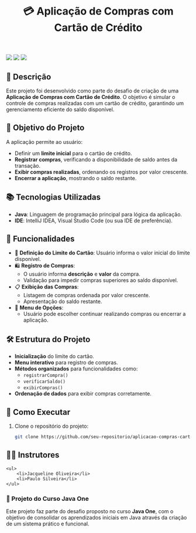 <!DOCTYPE html>
<html lang="pt-br">
<head>
  <meta charset="UTF-8">
  <meta name="viewport" content="width=device-width, initial-scale=1.0">

</head>
<body>
  <header>
    <h1> 💳 Aplicação de Compras com Cartão de Crédito</h1>
  </header>
  <main>
    <div>
      <img src="https://img.shields.io/badge/Java-007396?style=for-the-badge&logo=java&logoColor=white">
      <img src="https://img.shields.io/badge/Oracle-F80000?style=for-the-badge&logo=oracle&logoColor=white">
      <img src="https://img.shields.io/badge/Alura-13294B?style=for-the-badge&logo=data:image/svg+xml;base64,...">
    </div>
</main>
</body>
</html>


## 📌 Descrição
Este projeto foi desenvolvido como parte do desafio de criação de uma **Aplicação de Compras com Cartão de Crédito**. O objetivo é simular o controle de compras realizadas com um cartão de crédito, garantindo um gerenciamento eficiente do saldo disponível.

## 🚀 Objetivo do Projeto
A aplicação permite ao usuário:
- Definir um **limite inicial** para o cartão de crédito.
- **Registrar compras**, verificando a disponibilidade de saldo antes da transação.
- **Exibir compras realizadas**, ordenando os registros por valor crescente.
- **Encerrar a aplicação**, mostrando o saldo restante.

## 📚 Tecnologias Utilizadas
- **Java**: Linguagem de programação principal para lógica da aplicação.
- **IDE**: IntelliJ IDEA, Visual Studio Code (ou sua IDE de preferência).

## 🔧 Funcionalidades
- 🏦 **Definição do Limite do Cartão**: Usuário informa o valor inicial do limite disponível.
- 🛍️ **Registro de Compras**:
  - O usuário informa **descrição** e **valor** da compra.
  - Validação para impedir compras superiores ao saldo disponível.
- 📋 **Exibição das Compras**:
  - Listagem de compras ordenada por valor crescente.
  - Apresentação do saldo restante.
- 🔄 **Menu de Opções**:
  - Usuário pode escolher continuar realizando compras ou encerrar a aplicação.

## 🛠️ Estrutura do Projeto
- **Inicialização** do limite do cartão.
- **Menu interativo** para registro de compras.
- **Métodos organizados** para funcionalidades como:
  - `registrarCompra()`
  - `verificarSaldo()`
  - `exibirCompras()`
- **Ordenação de dados** para exibir compras corretamente.

## 📂 Como Executar
1. Clone o repositório do projeto:
   ```bash
   git clone https://github.com/seu-repositorio/aplicacao-compras-cartao

## 👨‍🏫 Instrutores
    <ul>
        <li>Jacqueline Oliveira</li>
        <li>Paulo Silveira</li>
    </ul>

  <h3>🚀 Projeto do Curso Java One</h3>
    <p>Este projeto faz parte do desafio proposto no curso <strong>Java One</strong>, com o objetivo de consolidar os aprendizados iniciais em Java através da criação de um sistema prático e funcional.</p>
